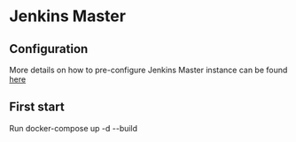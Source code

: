 Jenkins Master
==============

Configuration
-------------

More details on how to pre-configure Jenkins Master instance can be found [here](master/README.md)

First start
-----------

Run
    docker-compose up -d --build
